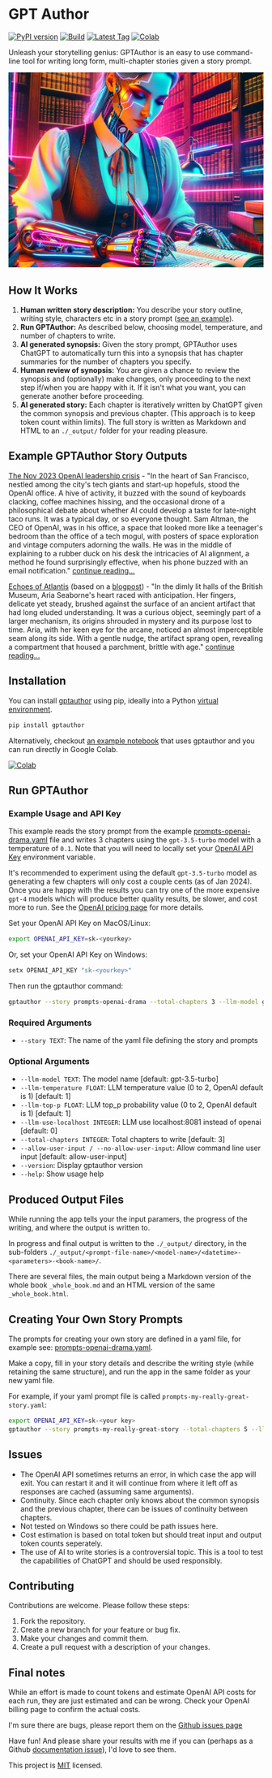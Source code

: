 # GPT Author

[![PyPI version](https://badge.fury.io/py/gptauthor.svg?1)](https://badge.fury.io/py/gptauthor)
[![Build](https://github.com/dylanhogg/gptauthor/workflows/build/badge.svg)](https://github.com/dylanhogg/gptauthor/actions/workflows/python-poetry-app.yml)
[![Latest Tag](https://img.shields.io/github/v/tag/dylanhogg/gptauthor)](https://github.com/dylanhogg/gptauthor/tags)
[![Colab](https://colab.research.google.com/assets/colab-badge.svg)](https://colab.research.google.com/github/dylanhogg/gptauthor/blob/master/notebooks/gptauthor_colab_custom_story.ipynb)

Unleash your storytelling genius: GPTAuthor is an easy to use command-line tool for writing long form, multi-chapter stories given a story prompt.

![A GPT human cybord writing a manuscript](https://github.com/dylanhogg/gptauthor/blob/main/docs/img/header.jpg?raw=true)

## How It Works

1. **Human written story description:** You describe your story outline, writing style, characters etc in a story prompt ([see an example](https://github.com/dylanhogg/gptauthor/blob/main/gptauthor/prompts-openai-drama.yaml)).
1. **Run GPTAuthor:** As described below, choosing model, temperature, and number of chapters to write.
1. **AI generated synopsis:** Given the story prompt, GPTAuthor uses ChatGPT to automatically turn this into a synopsis that has chapter summaries for the number of chapters you specify.
1. **Human review of synopsis:** You are given a chance to review the synopsis and (optionally) make changes, only proceeding to the next step if/when you are happy with it. If it isn't what you want, you can generate another before proceeding.
1. **AI generated story:** Each chapter is iteratively written by ChatGPT given the common synopsis and previous chapter. (This approach is to keep token count within limits).
   The full story is written as Markdown and HTML to an `./_output/` folder for your reading pleasure.

## Example GPTAuthor Story Outputs

[The Nov 2023 OpenAI leadership crisis](https://github.com/dylanhogg/gptauthor/blob/main/samples/openai-drama-20240131-224810-v0.5.0-gpt-4-0125-preview.md) -
"In the heart of San Francisco, nestled among the city's tech giants and start-up hopefuls, stood the OpenAI office. A hive of activity, it buzzed with the sound of keyboards clacking, coffee machines hissing, and the occasional drone of a philosophical debate about whether AI could develop a taste for late-night taco runs. It was a typical day, or so everyone thought. Sam Altman, the CEO of OpenAI, was in his office, a space that looked more like a teenager's bedroom than the office of a tech mogul, with posters of space exploration and vintage computers adorning the walls. He was in the middle of explaining to a rubber duck on his desk the intricacies of AI alignment, a method he found surprisingly effective, when his phone buzzed with an email notification." [continue reading...](https://github.com/dylanhogg/gptauthor/blob/main/samples/openai-drama-20240131-224810-v0.5.0-gpt-4-0125-preview.md)

[Echoes of Atlantis](https://github.com/dylanhogg/gptauthor/blob/main/samples/echoes-of-atlantis--v1.0.0-gpt-4-0125-preview.md) (based on a [blogpost](https://medium.com/@chiaracoetzee/generating-a-full-length-work-of-fiction-with-gpt-4-4052cfeddef3)) - "In the dimly lit halls of the British Museum, Aria Seaborne's heart raced with anticipation. Her fingers, delicate yet steady, brushed against the surface of an ancient artifact that had long eluded understanding. It was a curious object, seemingly part of a larger mechanism, its origins shrouded in mystery and its purpose lost to time. Aria, with her keen eye for the arcane, noticed an almost imperceptible seam along its side. With a gentle nudge, the artifact sprang open, revealing a compartment that housed a parchment, brittle with age." [continue reading...](https://github.com/dylanhogg/gptauthor/blob/main/samples/echoes-of-atlantis--v1.0.0-gpt-4-0125-preview.md)

## Installation

You can install [gptauthor](https://pypi.org/project/gptauthor/) using pip, ideally into a Python [virtual environment](https://realpython.com/python-virtual-environments-a-primer/#create-it).

```bash
pip install gptauthor
```

Alternatively, checkout [an example notebook](https://github.com/dylanhogg/gptauthor/blob/main/notebooks/gptauthor_colab_custom_story.ipynb) that uses gptauthor and you can run directly in Google Colab.

[![Colab](https://colab.research.google.com/assets/colab-badge.svg)](https://colab.research.google.com/github/dylanhogg/gptauthor/blob/master/notebooks/gptauthor_colab_custom_story.ipynb)

## Run GPTAuthor

### Example Usage and API Key

This example reads the story prompt from the example [prompts-openai-drama.yaml](https://github.com/dylanhogg/gptauthor/blob/main/gptauthor/prompts-openai-drama.yaml) file and writes 3 chapters using the `gpt-3.5-turbo` model with a temperature of `0.1`. Note that you will need to locally set your [OpenAI API Key](https://help.openai.com/en/articles/4936850-where-do-i-find-my-api-key) environment variable.

It's recommended to experiment using the default `gpt-3.5-turbo` model as generating a few chapters will only cost a couple cents (as of Jan 2024). Once you are happy with the results you can try one of the more expensive `gpt-4` models which will produce better quality results, be slower, and cost more to run. See the [OpenAI pricing page](https://openai.com/pricing#language-models) for more details.

Set your OpenAI API Key on MacOS/Linux:

```bash
export OPENAI_API_KEY=sk-<yourkey>
```

Or, set your OpenAI API Key on Windows:

```bash
setx OPENAI_API_KEY "sk-<yourkey>"
```

Then run the gptauthor command:

```bash
gptauthor --story prompts-openai-drama --total-chapters 3 --llm-model gpt-3.5-turbo --llm-temperature 0.1
```

### Required Arguments

- `--story TEXT`: The name of the yaml file defining the story and prompts

### Optional Arguments

- `--llm-model TEXT`: The model name [default: gpt-3.5-turbo]
- `--llm-temperature FLOAT`: LLM temperature value (0 to 2, OpenAI default is 1) [default: 1]
- `--llm-top-p FLOAT`: LLM top_p probability value (0 to 2, OpenAI default is 1) [default: 1]
- `--llm-use-localhost INTEGER`: LLM use localhost:8081 instead of openai [default: 0]
- `--total-chapters INTEGER`: Total chapters to write [default: 3]
- `--allow-user-input / --no-allow-user-input`: Allow command line user input [default: allow-user-input]
- `--version`: Display gptauthor version
- `--help`: Show usage help

## Produced Output Files

While running the app tells your the input paramers, the progress of the writing, and where the output is written to.

In progress and final output is written to the `./_output/` directory, in the sub-folders `./_output/<prompt-file-name>/<model-name>/<datetime>-<parameters>-<book-name>/`.

There are several files, the main output being a Markdown version of the whole book `_whole_book.md` and an HTML version of the same `_whole_book.html`.

## Creating Your Own Story Prompts

The prompts for creating your own story are defined in a yaml file, for example see: [prompts-openai-drama.yaml](https://github.com/dylanhogg/gptauthor/blob/main/gptauthor/prompts-openai-drama.yaml).

Make a copy, fill in your story details and describe the writing style (while retaining the same structure), and run the app in the same folder as your new yaml file.

For example, if your yaml prompt file is called `prompts-my-really-great-story.yaml`:

```bash
export OPENAI_API_KEY=sk-<your key>
gptauthor --story prompts-my-really-great-story --total-chapters 5 --llm-model gpt-3.5-turbo --llm-temperature 0.1
```

## Issues

- The OpenAI API sometimes returns an error, in which case the app will exit. You can restart it and it will continue from where it left off as responses are cached (assuming same arguments).
- Continuity. Since each chapter only knows about the common synopsis and the previous chapter, there can be issues of continuity between chapters.
- Not tested on Windows so there could be path issues here.
- Cost estimation is based on total token but should treat input and output token counts seperately.
- The use of AI to write stories is a controversial topic. This is a tool to test the capabilities of ChatGPT and should be used responsibly.

## Contributing

Contributions are welcome. Please follow these steps:

1. Fork the repository.
2. Create a new branch for your feature or bug fix.
3. Make your changes and commit them.
4. Create a pull request with a description of your changes.

## Final notes

While an effort is made to count tokens and estimate OpenAI API costs for each run, they are just estimated and can be wrong. Check your OpenAI billing page to confirm the actual costs.

I'm sure there are bugs, please report them on the [Github issues page](https://github.com/dylanhogg/gptauthor/issues)

Have fun! And please share your results with me if you can (perhaps as a Github [documentation issue](https://github.com/dylanhogg/gptauthor/labels/documentation)), I'd love to see them.

This project is [MIT](https://github.com/dylanhogg/gptauthor/blob/main/LICENSE) licensed.
